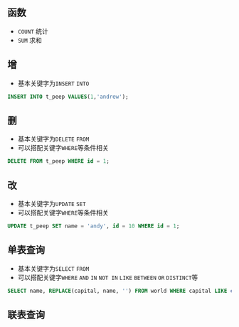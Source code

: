 ## 函数
- `COUNT` 统计
- `SUM` 求和

## 增
- 基本关键字为`INSERT` `INTO`

```sql
INSERT INTO t_peep VALUES(1,'andrew');
```

## 删
- 基本关键字为`DELETE` `FROM`
- 可以搭配关键字`WHERE`等条件相关

```sql
DELETE FROM t_peep WHERE id = 1;
```

## 改
- 基本关键字为`UPDATE` `SET`
- 可以搭配关键字`WHERE`等条件相关

```sql
UPDATE t_peep SET name = 'andy', id = 10 WHERE id = 1;
```

## 单表查询
- 基本关键字为`SELECT` `FROM`
- 可以搭配关键字`WHERE` `AND` `IN` `NOT IN` `LIKE` `BETWEEN` `OR` `DISTINCT`等

```sql
SELECT name, REPLACE(capital, name, '') FROM world WHERE capital LIKE concat('%',name,'%') AND capital > name;
```

## 联表查询